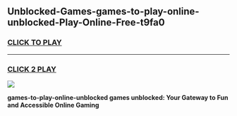 
## Unblocked-Games-games-to-play-online-unblocked-Play-Online-Free-t9fa0
<h3>
<a href="https://premium76.site?title=games-to-play-online-unblocked&ref=26A">CLICK TO PLAY</a></h3>
<hr>

<h3>
<a href="https://premium76.site?title=games-to-play-online-unblocked&ref=26A">CLICK 2 PLAY</a>
  
</h3>

<a href="https://premium76.site?title=games-to-play-online-unblocked&ref=26A"><img src="https://clearcache.store/games.png"></a>


**games-to-play-online-unblocked games unblocked: Your Gateway to Fun and Accessible Online Gaming**
